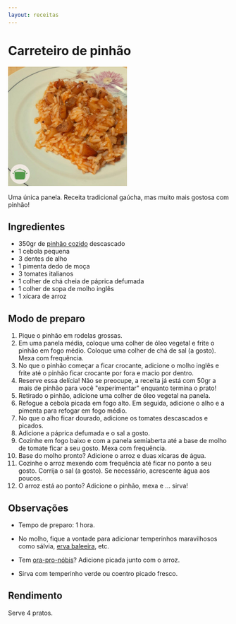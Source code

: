 ```yaml
---
layout: receitas
---
```

# Carreteiro de pinhão

![Imagem: Carreteiro de pinhão](./img/carreteiro_de_pinhao.jpg)

Uma única panela. Receita tradicional gaúcha, mas muito mais gostosa com pinhão!  <i class="fas fa-seedling"></i>

## Ingredientes

* 350gr de [pinhão cozido](pinhao_cozido.md) descascado
* 1 cebola pequena
* 3 dentes de alho
* 1 pimenta dedo de moça <i class="fas fa-pepper-hot"></i>
* 3 tomates italianos
* 1 colher de chá cheia de páprica defumada
* 1 colher de sopa de molho inglês
* 1 xícara de arroz

## Modo de preparo

1. Pique o pinhão em rodelas grossas.
2. Em uma panela média, coloque uma colher de óleo vegetal e frite o pinhão em fogo médio. Coloque uma colher de chá de sal (a gosto). Mexa com frequência.
3. No que o pinhão começar a ficar crocante, adicione o molho inglês e frite até o pinhão ficar crocante por fora e macio por dentro.
4. Reserve essa delícia! Não se preocupe, a receita já está com 50gr a mais de pinhão para você "experimentar" enquanto termina o prato! <i class="fas fa-laugh-wink"></i>
5. Retirado o pinhão, adicione uma colher de óleo vegetal na panela.
6. Refogue a cebola picada em fogo alto. Em seguida, adicione o alho e a pimenta para refogar em fogo médio.
7. No que o alho ficar dourado, adicione os tomates descascados e picados.
8. Adicione a páprica defumada e o sal a gosto.
8. Cozinhe em fogo baixo e com a panela semiaberta até a base de molho de tomate ficar a seu gosto. Mexa com frequência. 
9. Base do molho pronto? Adicione o arroz e duas xícaras de água.
10. Cozinhe o arroz mexendo com frequência até ficar no ponto a seu gosto. Corrija o sal (a gosto). Se necessário, acrescente água aos poucos.
11. O arroz está ao ponto? Adicione o pinhão, mexa e ... sirva! <i class="fas fa-laugh-wink"></i>

## Observações

* Tempo de preparo: 1 hora.

* No molho, fique a vontade para adicionar temperinhos maravilhosos como sálvia, [erva baleeira](https://pt.wikipedia.org/wiki/Cordia_verbenacea), etc.

* Tem [ora-pro-nóbis](https://pt.wikipedia.org/wiki/Pereskia_aculeata)? Adicione picada junto com o arroz.  <i class="fas fa-seedling"></i> 

* Sirva com temperinho verde ou coentro picado fresco.

## Rendimento

Serve 4 pratos.
